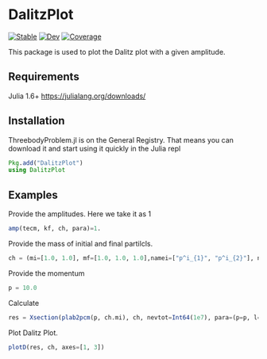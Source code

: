 # DalitzPlot

[![Stable](https://img.shields.io/badge/docs-stable-blue.svg)](https://gridap.github.io/DalitzPlot.jl/stable/)
[![Dev](https://img.shields.io/badge/docs-dev-blue.svg)](https://gridap.github.io/DalitzPlot.jl/dev/)
[![Coverage](https://codecov.io/gh/gridap/DalitzPlot.jl/branch/main/graph/badge.svg)](https://codecov.io/gh/gridap/DalitzPlot.jl)

This package is used to plot the Dalitz plot with a given amplitude.

## Requirements
Julia 1.6+ https://julialang.org/downloads/

## Installation
ThreebodyProblem.jl is on the General Registry. That means you can download it and start using it quickly in the Julia repl
```julia
Pkg.add("DalitzPlot")
using DalitzPlot
```

## Examples

Provide the amplitudes. Here we take it as 1
```julia
amp(tecm, kf, ch, para)=1.
```
Provide the mass of initial and final partilcls.
```julia
ch = (mi=[1.0, 1.0], mf=[1.0, 1.0, 1.0],namei=["p^i_{1}", "p^i_{2}"], namef=["p^f_{1}", "p^f_{2}", "p^f_{3}"], amp=amp) 
```
Provide the momentum
```julia
p = 10.0
```
Calculate 
```julia
res = Xsection(plab2pcm(p, ch.mi), ch, nevtot=Int64(1e7), para=(p=p, l=1.0), ProgressBars=true)
```
Plot Dalitz Plot.
```julia
plotD(res, ch, axes=[1, 3])

```





